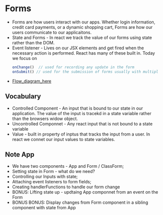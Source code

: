# Forms
- Forms are how users interact with our apps.  Whether login information, credit card payments, or a dynamic shopping cart, Forms are how our users communicate to our applicaitons.
- State and Forms - In react we track the value of our forms using state rather than the DOM.
- Event listener - Lives on our JSX elements and get fired when the necessary action is performed.  React has many of these built in.  Today we focus on
    ```js
    onChange()  // used for recording any update in the form 
    onSubmit() // used for the submission of forms usually with multiple values
    ```
- [Flow_diagram_here](https://miro.com/app/board/uXjVO1wJ-gQ=/?share_link_id=842114129740)

## Vocabulary
- Controlled Component - An input that is bound to our state in our application.  The value of the input is tracekd in a state variable rather than the browsers widow object.
- Uncontrolled Componnet - Any react input that is not bound to a state variable
- Value - built in property of inptus that tracks the input from a user. In react we connet our input values to state variables.

## Note App
  
   - We have two components - App and Form / ClassForm;
   - Setting state in Form  - what do we need?
   - Controlling our Inputs with state;
   - Attaching event listeners to form fields;
   - Creating handlerFunctions to handle our form change
   - BONUS:  Lifting state up - updtaing App componnet from an event on the Form
   - BONUS BONUS: Display changes from Form component in a sibling component with state from App
